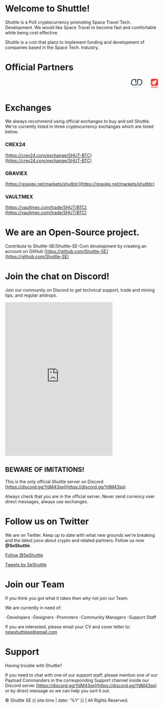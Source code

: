 # Welcome to Shuttle!


Shuttle is a PoS cryptocurrency promoting Space Travel Tech. Development. We would like Space Travel to become fast and comfortable while being cost effective.

Shuttle is a coin that plans to implement funding and development of companies based in the Space Tech. Industry.


# Official Partners


<marquee behavior="scroll" direction="left">
<img src="/img/scrolling-banner.png" width="" height="" alt="DD-Chain | Rocket | CFCC">
</marquee>


# Exchanges

We always recommend using official exchanges to buy and sell Shuttle.
We're currently listed in three cryptocurrency exchanges which are listed below.


### CREX24


[https://crex24.com/exchange/SHUT-BTC](https://crex24.com/exchange/SHUT-BTC)


### GRAVIEX

[https://graviex.net/markets/shutbtc](https://graviex.net/markets/shutbtc)


### VAULTMEX

[https://vaultmex.com/trade/SHUT/BTC](https://vaultmex.com/trade/SHUT/BTC)



# We are an Open-Source project.


Contribute to Shuttle-SE/Shuttle-SE-Coin development by creating an account on GitHub [https://github.com/Shuttle-SE](https://github.com/Shuttle-SE)


# Join the chat on Discord!


Join our community on Discord to get technical support, trade and mining tips, and regular airdrops.

<iframe src="https://discordapp.com/widget?id=520628368194928642&theme=dark" width="350" height="500" allowtransparency="true" frameborder="0"></iframe>

## BEWARE OF IMITATIONS!

This is the only official Shuttle server on Discord [https://discord.gg/YdM43sp](https://discord.gg/YdM43sp)

Always check that you are in the official server. Never send currency over direct messages, always use exchanges.


# Follow us on Twitter


We are on Twitter. Keep up to date with what new grounds we're breaking and the latest juice about crypto and related partners. Follow us now **@SeShuttle** .


<a href="https://twitter.com/SeShuttle?ref_src=twsrc%5Etfw" class="twitter-follow-button" data-size="large" data-show-screen-name="false" data-show-count="false">Follow @SeShuttle</a><script async src="https://platform.twitter.com/widgets.js" charset="utf-8"></script>

<a class="twitter-timeline" data-width="400" data-height="600" data-theme="dark" data-link-color="#199" href="https://twitter.com/SeShuttle?ref_src=twsrc%5Etfw">Tweets by SeShuttle</a> <script async src="https://platform.twitter.com/widgets.js" charset="utf-8"></script>


# Join our Team


If you think you got what it takes then why not join our Team.

We are currently in need of:

-Developers
-Designers
-Promoters
-Community Managers
-Support Staff

If you are interested, please email your CV and cover letter to: newshuttlese@gmail.com


# Support


Having trouble with Shuttle?

If you need to chat with one of our support staff, please mention one of our Payload Commanders in the corresponding Support channel inside our Discord server [https://discord.gg/YdM43sp](https://discord.gg/YdM43sp) or by direct message so we can help you sort it out.





<p>&copy; Shuttle SE {{ site.time | date: '%Y' }} | All Rights Reserved. </p>
